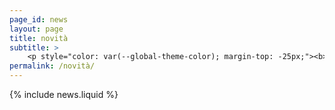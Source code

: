 ```yaml
---
page_id: news
layout: page
title: novità
subtitle: >
    <p style="color: var(--global-theme-color); margin-top: -25px;"><b> <a href="https://marcorosso.com/news/" target="_self">news</a>&nbsp;|&nbsp;<a href='https://marcorosso.com/es/novedades/'>novedades</a> </b></p>
permalink: /novità/
---
```


  {% include news.liquid %}
